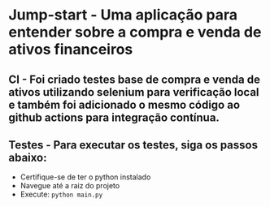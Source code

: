 # Jump-start - Uma aplicação para entender sobre a compra e venda de ativos financeiros


## CI - Foi criado testes base de compra e venda de ativos utilizando selenium para verificação local e também foi adicionado o mesmo código ao github actions para integração contínua.

## Testes - Para executar os testes, siga os passos abaixo:
- Certifique-se de ter o python instalado
- Navegue até a raiz do projeto
- Execute: `python main.py`

